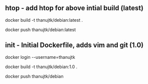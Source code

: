 

htop - add htop for above intial build (latest)
------------------------------------------

docker build -t thanujtk/debian:latest .

docker push thanujtk/debian:latest


init - Initial Dockerfile, adds vim and git (1.0)
------------------------------------------

docker login --username=thanujtk

docker build -t thanujtk/debian:1.0 .

docker push thanujtk/debian